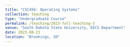 ```yaml
---
title: "CSC456: Operating Systems"
collection: teaching
type: "Undergraduate Course"
permalink: /teaching/2023-fall-teaching-3
venue: "South Dakota State University, EECS Department"
date: 2023-08-21
location: "Brookings, SD"
---
```


 <!-- [Slides](https://codex.cs.yale.edu/avi/os-book/OS10/slide-dir/index.html) -->

 <!-- [eBook](https://os.ecci.ucr.ac.cr/slides/Abraham-Silberschatz-Operating-System-Concepts-10th-2018.pdf) -->
